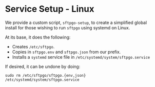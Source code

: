 # Service Setup - Linux

We provide a custom script, `sftpgo-setup`, to create a simplified global install
for those wishing to run `sftpgo` using systemd on Linux.

At its base, it does the following:

- Creates `/etc/sftpgo`.
- Copies in `sftpgo.env` and `sftpgo.json` from our prefix.
- Installs a `systemd` service file in `/etc/systemd/system/sftpgo.service`

If desired, it can be undone by doing:

`sudo rm /etc/sftpgo/sftpgo.{env,json} /etc/systemd/system/sftpgo.service`
